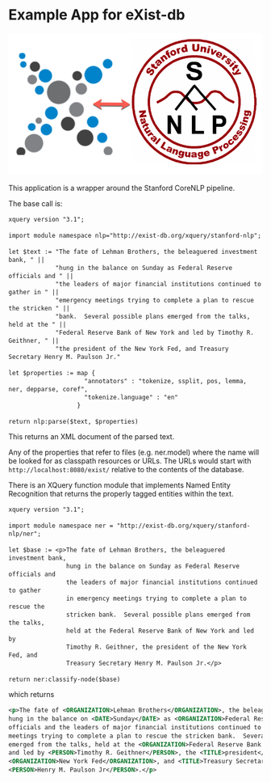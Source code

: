 # Example App for eXist-db

![images/exist-stanford-nlp.png](images/exist-stanford-nlp.png)

This application is a wrapper around the Stanford CoreNLP pipeline.

The base call is:

```xquery
xquery version "3.1";

import module namespace nlp="http://exist-db.org/xquery/stanford-nlp";

let $text := "The fate of Lehman Brothers, the beleaguered investment bank, " ||
             "hung in the balance on Sunday as Federal Reserve officials and " ||
             "the leaders of major financial institutions continued to gather in " ||
             "emergency meetings trying to complete a plan to rescue the stricken " ||
             "bank.  Several possible plans emerged from the talks, held at the " ||
             "Federal Reserve Bank of New York and led by Timothy R. Geithner, " ||
             "the president of the New York Fed, and Treasury Secretary Henry M. Paulson Jr."

let $properties := map { 
                     "annotators" : "tokenize, ssplit, pos, lemma, ner, depparse, coref",
                     "tokenize.language" : "en" 
                   }

return nlp:parse($text, $properties)
```

This returns an XML document of the parsed text.

Any of the properties that refer to files (e.g. ner.model) where the name will be looked 
for as classpath resources or URLs.  The URLs would start with `http://localhost:8080/exist/`
relative to the contents of the database.


There is an XQuery function module that implements Named Entity Recognition that returns the properly
tagged entities within the text.

```xquery
xquery version "3.1";

import module namespace ner = "http://exist-db.org/xquery/stanford-nlp/ner";

let $base := <p>The fate of Lehman Brothers, the beleaguered investment bank, 
                hung in the balance on Sunday as Federal Reserve officials and
                the leaders of major financial institutions continued to gather 
                in emergency meetings trying to complete a plan to rescue the 
                stricken bank.  Several possible plans emerged from the talks, 
                held at the Federal Reserve Bank of New York and led by 
                Timothy R. Geithner, the president of the New York Fed, and 
                Treasury Secretary Henry M. Paulson Jr.</p> 

return ner:classify-node($base)
```

which returns

```xml
<p>The fate of <ORGANIZATION>Lehman Brothers</ORGANIZATION>, the beleaguered investment bank, 
hung in the balance on <DATE>Sunday</DATE> as <ORGANIZATION>Federal Reserve</ORGANIZATION> 
officials and the leaders of major financial institutions continued to gather in emergency 
meetings trying to complete a plan to rescue the stricken bank.  Several possible plans 
emerged from the talks, held at the <ORGANIZATION>Federal Reserve Bank of New York</ORGANIZATION> 
and led by <PERSON>Timothy R. Geithner</PERSON>, the <TITLE>president</TITLE> of the 
<ORGANIZATION>New York Fed</ORGANIZATION>, and <TITLE>Treasury Secretary</TITLE> 
<PERSON>Henry M. Paulson Jr</PERSON>.</p>
```
